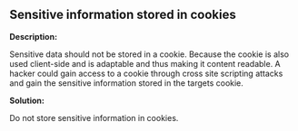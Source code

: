 
Sensitive information stored in cookies
-------

**Description:**

Sensitive data should not be stored in a cookie. 
Because the cookie is also used client-side and is adaptable and thus making 
it content readable. A hacker could gain access to a cookie through cross site scripting 
attacks and gain the sensitive information stored
in the targets cookie.


**Solution:**

Do not store sensitive information in cookies. 
	